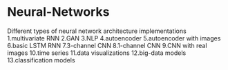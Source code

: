 # Neural-Networks
Different types of neural network architecture implementations
1.multivariate RNN
2.GAN
3.NLP
4.autoencoder
5.autoencoder with images
6.basic LSTM RNN
7.3-channel CNN
8.1-channel CNN
9.CNN with real images
10.time series
11.data visualizations 
12.big-data models
13.classification models
